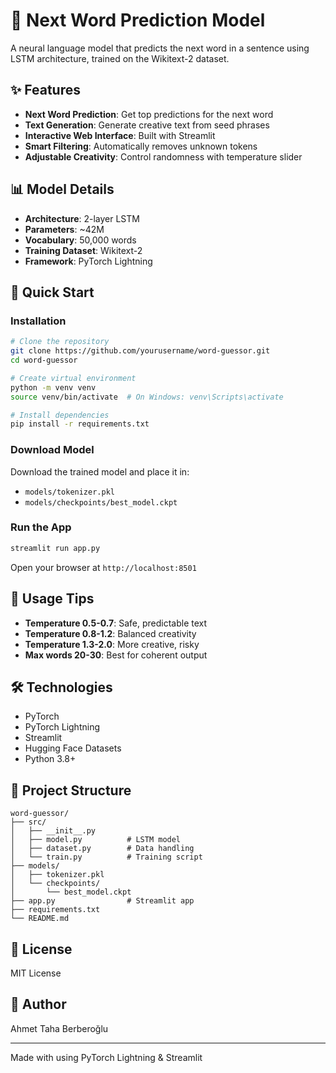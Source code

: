 # 🤖 Next Word Prediction Model

A neural language model that predicts the next word in a sentence using LSTM architecture, trained on the Wikitext-2 dataset.

## ✨ Features

- **Next Word Prediction**: Get top predictions for the next word
- **Text Generation**: Generate creative text from seed phrases
- **Interactive Web Interface**: Built with Streamlit
- **Smart Filtering**: Automatically removes unknown tokens
- **Adjustable Creativity**: Control randomness with temperature slider

## 📊 Model Details

- **Architecture**: 2-layer LSTM
- **Parameters**: ~42M
- **Vocabulary**: 50,000 words
- **Training Dataset**: Wikitext-2
- **Framework**: PyTorch Lightning

## 🚀 Quick Start

### Installation

```bash
# Clone the repository
git clone https://github.com/yourusername/word-guessor.git
cd word-guessor

# Create virtual environment
python -m venv venv
source venv/bin/activate  # On Windows: venv\Scripts\activate

# Install dependencies
pip install -r requirements.txt
```

### Download Model

Download the trained model and place it in:
- `models/tokenizer.pkl`
- `models/checkpoints/best_model.ckpt`

### Run the App

```bash
streamlit run app.py
```

Open your browser at `http://localhost:8501`

## 🎯 Usage Tips

- **Temperature 0.5-0.7**: Safe, predictable text
- **Temperature 0.8-1.2**: Balanced creativity
- **Temperature 1.3-2.0**: More creative, risky
- **Max words 20-30**: Best for coherent output

## 🛠️ Technologies

- PyTorch
- PyTorch Lightning
- Streamlit
- Hugging Face Datasets
- Python 3.8+

## 📁 Project Structure

```
word-guessor/
├── src/
│   ├── __init__.py
│   ├── model.py          # LSTM model
│   ├── dataset.py        # Data handling
│   └── train.py          # Training script
├── models/
│   ├── tokenizer.pkl
│   └── checkpoints/
│       └── best_model.ckpt
├── app.py                # Streamlit app
├── requirements.txt
└── README.md
```

## 📝 License

MIT License

## 👤 Author

Ahmet Taha Berberoğlu

---

Made with using PyTorch Lightning & Streamlit
